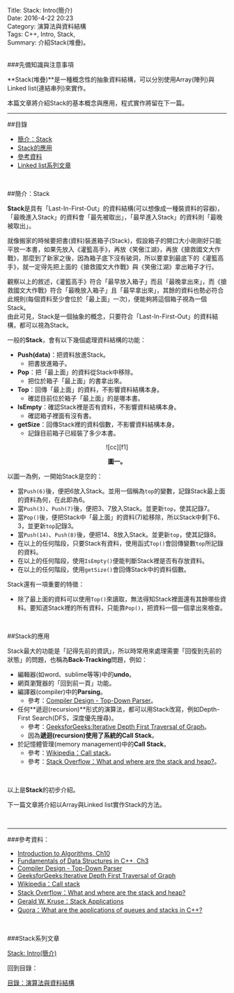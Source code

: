 Title: Stack: Intro(簡介)    
Date: 2016-4-22 20:23   
Category: 演算法與資料結構  
Tags: C++, Intro, Stack,   
Summary: 介紹Stack(堆疊)。


</br>
###先備知識與注意事項

**Stack(堆疊)**是一種概念性的抽象資料結構，可以分別使用Array(陣列)與Linked list(連結串列)來實作。

本篇文章將介紹Stack的基本概念與應用，程式實作將留在下一篇。


***

##目錄

* [簡介：Stack](#intro)
* [Stack的應用](#app)
* [參考資料](#ref)
* [Linked list系列文章](#series)



</br>

<a name="intro"></a>

##簡介：Stack

**Stack**是具有「Last-In-First-Out」的資料結構(可以想像成一種裝資料的容器)，「最晚進入Stack」的資料會「最先被取出」，「最早進入Stack」的資料則「最晚被取出」。  

就像搬家的時候要把書(資料)裝進箱子(Stack)，假設箱子的開口大小剛剛好只能平放一本書，如果先放入《灌籃高手》，再放《笑傲江湖》，再放《搶救國文大作戰》，那麼到了新家之後，因為箱子底下沒有破洞，所以要拿到最底下的《灌籃高手》，就一定得先把上面的《搶救國文大作戰》與《笑傲江湖》拿出箱子才行。  

觀察以上的敘述，《灌籃高手》符合「最早放入箱子」而且「最晚拿出來」，而《搶救國文大作戰》符合「最晚放入箱子」且「最早拿出來」，其餘的資料也勢必符合此規則(每個資料至少會位於「最上面」一次)，便能夠將這個箱子視為一個Stack。  
由此可見，Stack是一個抽象的概念，只要符合「Last-In-First-Out」的資料結構，都可以視為Stack。


一般的**Stack**，會有以下幾個處理資料結構的功能：

* **Push(data)**：把資料放進Stack。
    * 把書放進箱子。
* **Pop**：把「最上面」的資料從Stack中移除。
    * 把位於箱子「最上面」的書拿出來。
* **Top**：回傳「最上面」的資料，不影響資料結構本身。
    * 確認目前位於箱子「最上面」的是哪本書。
* **IsEmpty**：確認Stack裡是否有資料，不影響資料結構本身。
    * 確認箱子裡面有沒有書。
* **getSize**：回傳Stack裡的資料個數，不影響資料結構本身。
    * 記錄目前箱子已經裝了多少本書。

<center>
![cc][f1]

**圖一。**
</center>

以圖一為例，一開始Stack是空的：

* 當`Push(6)`後，便把$6$放入Stack。並用一個稱為`top`的變數，記錄Stack最上面的資料為何，在此即為$6$。
* 當`Push(3)`、`Push(7)`後，便把$3、7$放入Stack。並更新`top`，使其記錄$7$。
* 當`Pop()`後，便把Stack中「最上面」的資料($7$)給移除，所以Stack中剩下$6、3$，並更新`top`記錄$3$。
* 當`Push(14)`、`Push(8)`後，便把$14、8$放入Stack。並更新`top`，使其記錄$8$。
* 在以上的任何階段，只要Stack有資料，使用函式`Top()`會回傳變數`top`所記錄的資料。
* 在以上的任何階段，使用`IsEmpty()`便能判斷Stack裡是否有存放資料。
* 在以上的任何階段，使用`getSize()`會回傳Stack中的資料個數。


Stack還有一項重要的特徵：

* 除了最上面的資料可以使用`Top()`來讀取，無法得知Stack裡面還有其餘哪些資料。要知道Stack裡的所有資料，只能靠`Pop()`，把資料一個一個拿出來檢查。



</br>

<a name="app"></a>

##Stack的應用




Stack最大的功能是「記得先前的資訊」，所以時常用來處理需要「回復到先前的狀態」的問題，也稱為**Back-Tracking**問題，例如：

* 編輯器(如word、sublime等等)中的**undo**。
* 網頁瀏覽器的「回到前一頁」功能。
* 編譯器(compiler)中的**Parsing**。
    * 參考：[Compiler Design - Top-Down Parser](http://www.tutorialspoint.com/compiler_design/compiler_design_top_down_parser.htm)。
* 任何**遞迴(recursion)**形式的演算法，都可以用Stack改寫，例如Depth-First Search(DFS，深度優先搜尋)。
    * 參考：[GeeksforGeeks:Iterative Depth First Traversal of Graph](http://www.geeksforgeeks.org/iterative-depth-first-traversal/)。
    * 因為**遞迴(recursion)**使用了系統的**Call Stack**。
* 於記憶體管理(memory management)中的**Call Stack**。
    * 參考：[Wikipedia：Call stack](https://en.wikipedia.org/wiki/Call_stack)。
    * 參考：[Stack Overflow：What and where are the stack and heap?](http://stackoverflow.com/questions/79923/what-and-where-are-the-stack-and-heap)。







[f1]: https://github.com/alrightchiu/SecondRound/blob/master/content/Algorithms%20and%20Data%20Structures/BasicDataStructures/Stack/intro/f1.png?raw=true




</br>  

以上是**Stack**的初步介紹。  

下一篇文章將介紹以Array與Linked list實作Stack的方法。


</br>

***

<a name="ref"></a>

###參考資料：

* [Introduction to Algorithms, Ch10](http://www.amazon.com/Introduction-Algorithms-Edition-Thomas-Cormen/dp/0262033844) 
* [Fundamentals of Data Structures in C++, Ch3](http://www.amazon.com/Fundamentals-Data-Structures-Ellis-Horowitz/dp/0929306376)
* [Compiler Design - Top-Down Parser](http://www.tutorialspoint.com/compiler_design/compiler_design_top_down_parser.htm)
* [GeeksforGeeks:Iterative Depth First Traversal of Graph](http://www.geeksforgeeks.org/iterative-depth-first-traversal/)
* [Wikipedia：Call stack](https://en.wikipedia.org/wiki/Call_stack)
* [Stack Overflow：What and where are the stack and heap?](http://stackoverflow.com/questions/79923/what-and-where-are-the-stack-and-heap)
* [Gerald W. Kruse：Stack Applications](http://jcsites.juniata.edu/faculty/kruse/cs240/stackapps.htm)
* [Quora：What are the applications of queues and stacks in C++?](https://www.quora.com/What-are-the-applications-of-queues-and-stacks-in-C++)





<a name="series"></a>

</br>

###Stack系列文章

[Stack: Intro(簡介)]()  
   


回到目錄：

[目錄：演算法與資料結構](http://alrightchiu.github.io/SecondRound/mu-lu-yan-suan-fa-yu-zi-liao-jie-gou.html)

</br>


